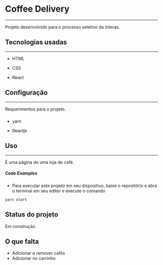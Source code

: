 <h1>Coffee Delivery</h1>
<hr><p>Projeto desenvolvido para o processo seletivo da Interas.</p><h2>Tecnologias usadas</h2>
<hr><ul>
<li>HTML</li>
</ul><ul>
<li>CSS</li>
</ul><ul>
<li>React</li>
</ul><h2>Configuração</h2>
<hr><p>Requerimentos para o projeto.</p><h5></h5><ul>
<li>yarn</li>
</ul><ul>
<li>Reactjs</li>
</ul><h2>Uso</h2>
<hr><p>É uma página de uma loja de café.</p><h5>Code Examples</h5><ul>
<li>Para executar este projeto em seu dispositivo, baixe o repositório e abra o terminal em seu editor e execute o comando</li>
</ul><p><code>yarn start</code></p>
<h2>Status do projeto</h2>
<p>Em construção.</p>
<h2>O que falta</h2>
<ul>
<li>Adicionar e remover cafés</li>
<li>Adicionar no carrinho</li>
</ul>
